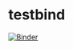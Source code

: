 # testbind
[![Binder](https://mybinder.org/badge_logo.svg)](https://mybinder.org/v2/gh/rular099/testbind.git/master)
